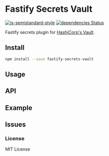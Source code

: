 # Fastify Secrets Vault

[![js-semistandard-style](https://img.shields.io/badge/code%20style-semistandard-brightgreen.svg)](https://github.com/standard/semistandard)
[![dependencies Status](https://status.david-dm.org/gh/gkampitakis/fastify-secrets-vault.svg)](https://david-dm.org/gkampitakis/fastify-secrets-vault)

Fastify secrets plugin for [HashiCorp's Vault](https://www.vaultproject.io/).

## Install 

```bash
npm install --save fastify-secrets-vault
```

## Usage

## API

## Example

## Issues

### License 

MIT License